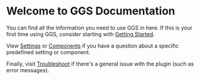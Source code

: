 # Welcome to GGS Documentation
You can find all the information you need to use GGS in here. If this is your first time using GGS, consider starting with [Getting Started](getting_started.md).

View [Settings](settings/settings.md) or [Components](components/components.md) if you have a question about a specific predefined setting or component.

Finally, visit [Troubleshoot](troubleshoot.md) if there's a general issue with the plugin (such as error messages).
